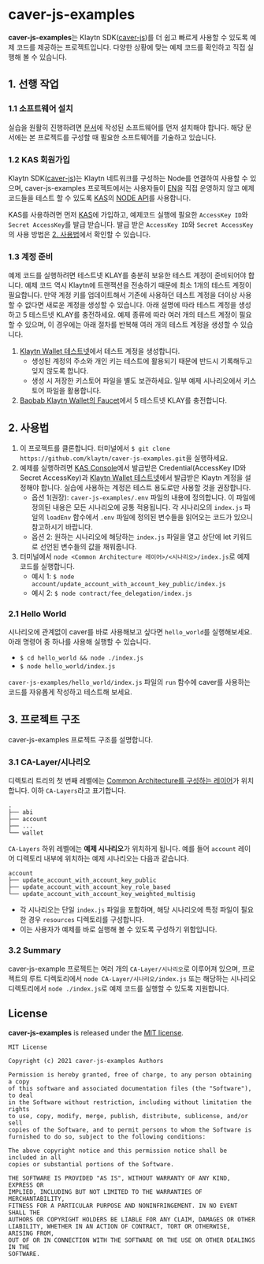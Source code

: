 # caver-js-examples
**caver-js-examples**는 Klaytn SDK([caver-js](https://github.com/klaytn/caver-js))를 더 쉽고 빠르게 사용할 수 있도록 예제 코드를 제공하는 프로젝트입니다.
다양한 상황에 맞는 예제 코드를 확인하고 직접 실행해 볼 수 있습니다.

## 1. 선행 작업
### 1.1 소프트웨어 설치
실습을 원활히 진행하려면 [문서](https://ko.docs.klaytn.com/bapp/sdk/caver-js/getting-started#prerequisites)에 작성된 소프트웨어를 먼저 설치해야 합니다. 해당 문서에는 본 프로젝트를 구성할 때 필요한 소프트웨어를 기술하고 있습니다.

### 1.2 KAS 회원가입
Klaytn SDK([caver-js](https://github.com/klaytn/caver-js))는 Klaytn 네트워크를 구성하는 Node를 연결하여 사용할 수 있으며, caver-js-examples 프로젝트에서는 사용자들이 [EN](https://docs.klaytn.com/node/endpoint-node)을 직접 운영하지 않고 예제코드들을 테스트 할 수 있도록 [KAS](https://klaytnapi.com)의 [NODE API](https://refs.klaytnapi.com/en/node/latest)를 사용합니다.

KAS를 사용하려면 먼저 [KAS](https://klaytnapi.com)에 가입하고, 예제코드 실행에 필요한 `AccessKey ID`와 `Secret AccessKey`를 발급 받습니다.
발급 받은 `AccessKey ID`와 `Secret AccessKey`의 사용 방법은 [2. 사용법](https://github.com/klaytn/caver-js-examples/blob/master/README.ko.md#2-%EC%82%AC%EC%9A%A9%EB%B2%95)에서 확인할 수 있습니다.

### 1.3 계정 준비
예제 코드를 실행하려면 테스트넷 KLAY를 충분히 보유한 테스트 계정이 준비되어야 합니다. 
예제 코드 역시 Klaytn에 트랜잭션을 전송하기 때문에 최소 1개의 테스트 계정이 필요합니다. 만약 계정 키를 업데이트해서 기존에 사용하던 테스트 계정을 더이상 사용할 수 없다면 새로운 계정을 생성할 수 있습니다. 아래 설명에 따라 테스트 계정을 생성하고 5 테스트넷 KLAY를 충전하세요. 예제 종류에 따라 여러 개의 테스트 계정이 필요할 수 있으며, 이 경우에는 아래 절차를 반복해 여러 개의 테스트 계정을 생성할 수 있습니다.
1. [Klaytn Wallet 테스트넷](https://baobab.wallet.klaytn.com/create)에서 테스트 계정을 생성합니다. 
    * 생성된 계정의 주소와 개인 키는 테스트에 활용되기 때문에 반드시 기록해두고 잊지 않도록 합니다.
    * 생성 시 저장한 키스토어 파일을 별도 보관하세요. 일부 예제 시나리오에서 키스토어 파일을 활용합니다.
2. [Baobab Klaytn Wallet의 Faucet](https://baobab.wallet.klaytn.com/faucet)에서 5 테스트넷 KLAY를 충전합니다.

## 2. 사용법
1. 이 프로젝트를 클론합니다. 터미널에서 `$ git clone https://github.com/klaytn/caver-js-examples.git`을 실행하세요.
2. 예제를 실행하려면 [KAS Console](https://console.klaytnapi.com/ko/security/credential)에서 발급받은 Credential(AccessKey ID와 Secret AccessKey)과 [Klaytn Wallet 테스트넷](https://baobab.wallet.klaytn.com/create)에서 발급받은 Klaytn 계정을 설정해야 합니다. 실습에 사용하는 계정은 테스트 용도로만 사용할 것을 권장합니다.
    * 옵션 1(권장): `caver-js-examples/.env` 파일의 내용에 정의합니다. 이 파일에 정의된 내용은 모든 시나리오에 공통 적용됩니다. 각 시나리오의 `index.js` 파일의 `loadEnv` 함수에서 `.env` 파일에 정의된 변수들을 읽어오는 코드가 있으니 참고하시기 바랍니다.
    * 옵션 2: 원하는 시나리오에 해당하는 `index.js` 파일을 열고 상단에 let 키워드로 선언된 변수들의 값을 채워줍니다.
3. 터미널에서 `node <Common Architecture 레이어>/<시나리오>/index.js`로 예제 코드를 실행합니다.
    * 예시 1: `$ node account/update_account_with_account_key_public/index.js`
    * 예시 2: `$ node contract/fee_delegation/index.js`
    
### 2.1 Hello World
시나리오에 관계없이 caver를 바로 사용해보고 싶다면 `hello_world`를 실행해보세요. 아래 명령어 중 하나를 사용해 실행할 수 있습니다.
* `$ cd hello_world && node ./index.js`
* `$ node hello_world/index.js`

`caver-js-examples/hello_world/index.js` 파일의 `run` 함수에 caver를 사용하는 코드를 자유롭게 작성하고 테스트해 보세요.

## 3. 프로젝트 구조
caver-js-examples 프로젝트 구조를 설명합니다.
### 3.1 CA-Layer/시나리오

디렉토리 트리의 첫 번째 레벨에는 [Common Architecture를 구성하는 레이어](https://kips.klaytn.com/KIPs/kip-34#layer-diagram-of-the-common-architecture)가 위치합니다. 이하 `CA-Layers`라고 표기합니다.
```
.
├── abi
├── account
├── ...
└── wallet
```

`CA-Layers` 하위 레벨에는 **예제 시나리오**가 위치하게 됩니다. 예를 들어 `account` 레이어 디렉토리 내부에 위치하는 예제 시나리오는 다음과 같습니다.
```
account
├── update_account_with_account_key_public
├── update_account_with_account_key_role_based
└── update_account_with_account_key_weighted_multisig
```
* 각 시나리오는 단일 `index.js` 파일을 포함하며, 해당 시나리오에 특정 파일이 필요한 경우 `resources` 디렉토리를 구성합니다.
* 이는 사용자가 예제를 바로 실행해 볼 수 있도록 구성하기 위함입니다.

### 3.2 Summary
caver-js-example 프로젝트는 여러 개의 `CA-Layer/시나리오`로 이루어져 있으며, 프로젝트의 루트 디렉토리에서 `node CA-Layer/시나리오/index.js` 또는 해당하는 시나리오 디렉토리에서 `node ./index.js`로 예제 코드를 실행할 수 있도록 지원합니다.

## License
**caver-js-examples** is released under the [MIT license](./LICENSE).

```
MIT License

Copyright (c) 2021 caver-js-examples Authors

Permission is hereby granted, free of charge, to any person obtaining a copy
of this software and associated documentation files (the "Software"), to deal
in the Software without restriction, including without limitation the rights
to use, copy, modify, merge, publish, distribute, sublicense, and/or sell
copies of the Software, and to permit persons to whom the Software is
furnished to do so, subject to the following conditions:

The above copyright notice and this permission notice shall be included in all
copies or substantial portions of the Software.

THE SOFTWARE IS PROVIDED "AS IS", WITHOUT WARRANTY OF ANY KIND, EXPRESS OR
IMPLIED, INCLUDING BUT NOT LIMITED TO THE WARRANTIES OF MERCHANTABILITY,
FITNESS FOR A PARTICULAR PURPOSE AND NONINFRINGEMENT. IN NO EVENT SHALL THE
AUTHORS OR COPYRIGHT HOLDERS BE LIABLE FOR ANY CLAIM, DAMAGES OR OTHER
LIABILITY, WHETHER IN AN ACTION OF CONTRACT, TORT OR OTHERWISE, ARISING FROM,
OUT OF OR IN CONNECTION WITH THE SOFTWARE OR THE USE OR OTHER DEALINGS IN THE
SOFTWARE.
```
